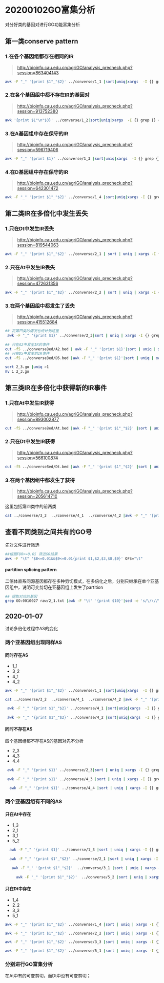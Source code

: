 # 20200102GO富集分析

对分好类的基因对进行GO功能富集分析

## 第一类conserve pattern

### 1.在各个基因组都存在相同的IR

> http://bioinfo.cau.edu.cn/agriGO/analysis_precheck.php?session=863404143 

```bash
awk -F "_" '{print $1"_"$2}' ../converse/1_1 |sort|uniq|xargs  -I {} grep {} ../../../../GhDt_Gr_GhAt_Ga_end_noScaffold |awk '{print $1"\n"$3}' |xargs -I {} grep {} ~/genome_data/Ghirsutum_genome_HAU_v1.1/Gh_Noscagenes_GO_V3.annot >1_1.go
```

### 2.在各个基因组中都不存在IR的基因对

> http://bioinfo.cau.edu.cn/agriGO/analysis_precheck.php?session=913752380 

```bash
awk '{print $1"\n"$3}' ../converse/1_2|sort|uniq|xargs  -I {} grep {} ~/genome_data/Ghirsutum_genome_HAU_v1.1/Gh_Noscagenes_GO_V3.annot  >1_2.go
```

### 3.在A基因组中存在保守的IR

>  http://bioinfo.cau.edu.cn/agriGO/analysis_precheck.php?session=596719406 

```bash
awk -F "_" '{print $1}' ../converse/1_3 |sort|uniq|xargs  -I {} grep {} ../../../../GhDt_Gr_GhAt_Ga_end_noScaffold |awk '{print $1"\n"$3}' |xargs -I {} grep {} ~/genome_data/Ghirsutum_genome_HAU_v1.1/Gh_Noscagenes_GO_V3.annot  >1_3.go
```

### 4.在D基因组中存在保守的IR

>  http://bioinfo.cau.edu.cn/agriGO/analysis_precheck.php?session=642301472 

```bash
awk -F "_" '{print $1"_"$2}' ../converse/1_4 |sort|uniq|xargs -I {} grep {} ../../../../GhDt_Gr_GhAt_Ga_end_noScaffold | awk '{print $1"\n"$3}' | xargs -I {} grep {} ~/genome_data/Ghirsutum_genome_HAU_v1.1/Gh_Noscagenes_GO_V3.annot >1_4.go
```

## 第二类IR在多倍化中发生丢失

### 1.只在Dt中发生IR丢失

>  http://bioinfo.cau.edu.cn/agriGO/analysis_precheck.php?session=819544063 

```bash
awk -F "_" '{print $1"_"$2}' ../converse/2_1 | sort | uniq | xargs -I {} grep {} ../../../../GhDt_Gr_GhAt_Ga_end_noScaffold | awk '{print $1"\n"$3}' | xargs -I {} grep {} ~/genome_data/Ghirsutum_genome_HAU_v1.1/Gh_Noscagenes_GO_V3.annot > 2_1.go
```



### 2.只在At中发生IR丢失

>  http://bioinfo.cau.edu.cn/agriGO/analysis_precheck.php?session=472631356 

```bash
awk -F "_" '{print $1"_"$2}' ../converse/2_2 | sort | uniq | xargs -I {} grep {} ../../../../GhDt_Gr_GhAt_Ga_end_noScaffold | awk '{print $1"\n"$3}' | xargs -I {} grep {} ~/genome_data/Ghirsutum_genome_HAU_v1.1/Gh_Noscagenes_GO_V3.annot > 2_2.go
```



### 3.在两个基因组中都发生了丢失

>  http://bioinfo.cau.edu.cn/agriGO/analysis_precheck.php?session=415512684 

```bash
## 将第四类的情况也统计到这里
 awk -F "_" '{print $1}' ../converse/2_3|sort | uniq | xargs -I {} grep {} ../../../../GhDt_Gr_GhAt_Ga_end_noScaffold | awk '{print $1"\n"$3}' | xargs -I {} grep {} ~/genome_data/Ghirsutum_genome_HAU_v1.1/Gh_Noscagenes_GO_V3.annot >2_3.go
 
## 只在A2中发生IR的事件
cut -f5 ../converseBed/A2.bed | awk -F "_" '{print $1}'|sort | uniq | xargs -I {} grep {} ../../../../GhDt_Gr_GhAt_Ga_end_noScaffold | awk '{print $1"\n"$3}' | xargs -I {} grep {} ~/genome_data/Ghirsutum_genome_HAU_v1.1/Gh_Noscagenes_GO_V3.annot >>2_3.go
## 只在D5中发生的IR事件
cut -f5 ../converseBed/D5.bed |awk -F "_" '{print $1}'|sort | uniq | xargs -I {} grep {} ../../../../GhDt_Gr_GhAt_Ga_end_noScaffold | awk '{print $1"\n"$3}' | xargs -I {} grep {} ~/genome_data/Ghirsutum_genome_HAU_v1.1/Gh_Noscagenes_GO_V3.annot >>2_3.go

sort 2_3.go |uniq >1 
mv 1 2_3.go
```



## 第三类IR在多倍化中获得新的IR事件

### 1.只在At中发生IR获得

>  http://bioinfo.cau.edu.cn/agriGO/analysis_precheck.php?session=893002877 

```bash
cut -f5 ../converseBed/At.bed |awk -F "_" '{print $1"_"$2}' |sort | uniq | xargs -I {} grep {} ../../../../GhDt_Gr_GhAt_Ga_end_noScaffold | awk '{print $1"\n"$3}' | xargs -I {} grep {} ~/genome_data/Ghirsutum_genome_HAU_v1.1/Gh_Noscagenes_GO_V3.annot >3_1.go
```



### 2.只在Dt中发生IR获得

>  http://bioinfo.cau.edu.cn/agriGO/analysis_precheck.php?session=566100874 

```bash
cut -f5 ../converseBed/Dt.bed |awk -F "_" '{print $1"_"$2}' |sort | uniq | xargs -I {} grep {} ../../../../GhDt_Gr_GhAt_Ga_end_noScaffold | awk '{print $1"\n"$3}' | xargs -I {} grep {} ~/genome_data/Ghirsutum_genome_HAU_v1.1/Gh_Noscagenes_GO_V3.annot >3_3.go
```



### 3.在两个基因组中都发生了获得

>  http://bioinfo.cau.edu.cn/agriGO/analysis_precheck.php?session=205614710 

这里包括第四类中的前两类

```bash
cat ../converse/3_2  ../converse/4_1  ../converse/4_2 |awk -F "_" '{print $1"_"$2}'|xargs -I {} grep {} ../../../../GhDt_Gr_GhAt_Ga_end_noScaffold | awk '{print $1"\n"$3}'|sort |uniq |xargs -I {} grep {} ~/genome_data/Ghirsutum_genome_HAU_v1.1/Gh_Noscagenes_GO_V3.annot >3_2.go
```



## 查看不同类别之间共有的GO号

先对文件进行筛选

```bash
##根据FDR<=0.05 筛选GO结果
awk -F "\t" '$8<=0.01&&$9<=0.01{print $1,$2,$3,$8,$9}' OFS="\t"
```

#### partition splicing pattern

二倍体直系同源基因都存在多种剪切模式，在多倍化之后，分别只继承在单个亚基因组中，说明可变剪切在亚基因组上发生了partition

```bash
## 提取对应的基因
grep GO:0010027 raw/2_1.txt |awk -F "\t" '{print $10}'|sed -e 's/\/\//\n/g' -e 's/ //g'
```





## 2020-01-07

讨论多倍化过程中AS的变化

### 两个亚基因组出现同样AS

#### 同时存在AS

+ 1_1 
+ 3_2
+ 4_1
+ 4_2

```bash
awk -F "_" '{print $1"_"$2}' ../converse/1_1 |sort|uniq|xargs  -I {} grep {} ../../../../GhDt_Gr_GhAt_Ga_end_noScaffold >geneid/1_1.txt

cat ../converse/3_2  ../converse/4_1  ../converse/4_2 |awk -F "_" '{print $1"_"$2}'|xargs -I {} grep {} ../../../../GhDt_Gr_GhAt_Ga_end_noScaffold |sort|uniq >geneid/3_2.txt 

 awk -F "_" '{print $1"_"$2}' ../converse/4_1 |sort|uniq|xargs  -I {} grep {} ../../../../GhDt_Gr_GhAt_Ga_end_noScaffold >geneid/4_1.txt
 
 awk -F "_" '{print $1"_"$2}' ../converse/4_2 |sort|uniq|xargs  -I {} grep {} ../../../../GhDt_Gr_GhAt_Ga_end_noScaffold >geneid/4_2.txt

```



#### 同时不存在AS

四个基因组都不存在AS的基因对先不分析

+ 2_3
+ 4_3
+ 4_4

```bash
 awk -F "_" '{print $1}' ../converse/2_3|sort | uniq | xargs -I {} grep {} ../../../../GhDt_Gr_GhAt_Ga_end_noScaffold  >geneid/2_3.txt
 
 awk -F "_" '{print $1}' ../converse/4_3 |sort | uniq | xargs -I {} grep {} ../../../../GhDt_Gr_GhAt_Ga_end_noScaffold  >geneid/4_3.txt
 
  awk -F "_" '{print $1}' ../converse/4_4 |sort | uniq | xargs -I {} grep {} ../../../../GhDt_Gr_GhAt_Ga_end_noScaffold  >geneid/4_4.txt
```



### 两个亚基因组有不同的AS

#### 只在At中存在

+ 1_3
+ 2_1
+ 3_1
+ 5_2

```bash
  awk -F "_" '{print $1}' ../converse/1_3 |sort | uniq | xargs -I {} grep {} ../../../../GhDt_Gr_GhAt_Ga_end_noScaffold  >geneid/1_3.txt
  
  awk -F "_" '{print $1"_"$2}' ../converse/2_1 |sort | uniq | xargs -I {} grep {} ../../../../GhDt_Gr_GhAt_Ga_end_noScaffold  >geneid/2_1.txt
  
   awk -F "_" '{print $1"_"$2}'  ../converse/3_1 |sort | uniq | xargs -I {} grep {} ../../../../GhDt_Gr_GhAt_Ga_end_noScaffold  >geneid/3_1.txt
  
     awk -F "_" '{print $1"_"$2}'  ../converse/5_2 |sort | uniq | xargs -I {} grep {} ../../../../GhDt_Gr_GhAt_Ga_end_noScaffold  >geneid/5_2.txt
```



#### 只在Dt中存在

+ 1_4
+ 2_2
+ 3_3
+ 5_1

```bash
awk -F "_" '{print $1"_"$2}' ../converse/1_4 |sort | uniq | xargs -I {} grep {} ../../../../GhDt_Gr_GhAt_Ga_end_noScaffold  >geneid/1_4.txt

awk -F "_" '{print $1"_"$2}' ../converse/2_2 |sort | uniq | xargs -I {} grep {} ../../../../GhDt_Gr_GhAt_Ga_end_noScaffold  >geneid/2_2.txt

awk -F "_" '{print $1"_"$2}' ../converse/3_3 |sort | uniq | xargs -I {} grep {} ../../../../GhDt_Gr_GhAt_Ga_end_noScaffold  >geneid/3_3.txt

awk -F "_" '{print $1"_"$2}' ../converse/5_1 |sort | uniq | xargs -I {} grep {} ../../../../GhDt_Gr_GhAt_Ga_end_noScaffold  >geneid/5_1.txt
```



### 分别进行GO富集分析

在At中有的可变剪切，而Dt中没有可变剪切；





